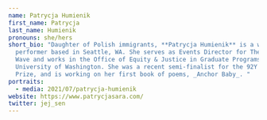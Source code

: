 ```yaml
---
name: Patrycja Humienik
first_name: Patrycja
last_name: Humienik
pronouns: she/hers
short_bio: "Daughter of Polish immigrants, **Patrycja Humienik** is a writer and
  performer based in Seattle, WA. She serves as Events Director for The Seventh
  Wave and works in the Office of Equity & Justice in Graduate Programs at the
  University of Washington. She was a recent semi-finalist for the 92Y Discovery
  Prize, and is working on her first book of poems, _Anchor Baby_. "
portraits:
  - media: 2021/07/patrycja-humienik
website: https://www.patrycjasara.com/
twitter: jej_sen
---
```

